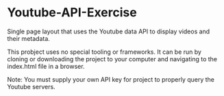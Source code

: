 # Youtube-API-Exercise

Single page layout that uses the Youtube data API to display videos and their metadata.

This probject uses no special tooling or frameworks. It can be run by cloning or downloading the project to your computer and navigating to the index.html file in a browser.

Note: You must supply your own API key for project to properly query the Youtube servers.
